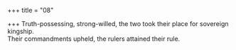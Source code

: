 +++
title = "08"

+++
Truth-possessing, strong-willed, the two took their place for sovereign  kingship.  
Their commandments upheld, the rulers attained their rule.  